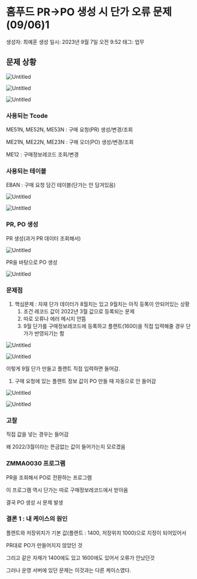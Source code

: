 # 홈푸드 PR→PO 생성 시 단가 오류 문제(09/06)1

생성자: 최예훈
생성 일시: 2023년 9월 7일 오전 9:52
태그: 업무

## 문제 상황

![Untitled](%E1%84%92%E1%85%A9%E1%86%B7%E1%84%91%E1%85%AE%E1%84%83%E1%85%B3%20PR%E2%86%92PO%20%E1%84%89%E1%85%A2%E1%86%BC%E1%84%89%E1%85%A5%E1%86%BC%20%E1%84%89%E1%85%B5%20%E1%84%83%E1%85%A1%E1%86%AB%E1%84%80%E1%85%A1%20%E1%84%8B%E1%85%A9%E1%84%85%E1%85%B2%20%E1%84%86%E1%85%AE%E1%86%AB%E1%84%8C%E1%85%A6(09%2006)1%2002d874def970467886ffdbbe7173d6a3/Untitled.png)

![Untitled](%E1%84%92%E1%85%A9%E1%86%B7%E1%84%91%E1%85%AE%E1%84%83%E1%85%B3%20PR%E2%86%92PO%20%E1%84%89%E1%85%A2%E1%86%BC%E1%84%89%E1%85%A5%E1%86%BC%20%E1%84%89%E1%85%B5%20%E1%84%83%E1%85%A1%E1%86%AB%E1%84%80%E1%85%A1%20%E1%84%8B%E1%85%A9%E1%84%85%E1%85%B2%20%E1%84%86%E1%85%AE%E1%86%AB%E1%84%8C%E1%85%A6(09%2006)1%2002d874def970467886ffdbbe7173d6a3/Untitled%201.png)

![Untitled](%E1%84%92%E1%85%A9%E1%86%B7%E1%84%91%E1%85%AE%E1%84%83%E1%85%B3%20PR%E2%86%92PO%20%E1%84%89%E1%85%A2%E1%86%BC%E1%84%89%E1%85%A5%E1%86%BC%20%E1%84%89%E1%85%B5%20%E1%84%83%E1%85%A1%E1%86%AB%E1%84%80%E1%85%A1%20%E1%84%8B%E1%85%A9%E1%84%85%E1%85%B2%20%E1%84%86%E1%85%AE%E1%86%AB%E1%84%8C%E1%85%A6(09%2006)1%2002d874def970467886ffdbbe7173d6a3/Untitled%202.png)

### 사용되는 Tcode

ME51N, ME52N, ME53N : 구매 요청(PR) 생성/변경/조회

ME21N, ME22N, ME23N : 구매 오더(PO) 생성/변경/조회

ME12 : 구매정보레코드 조회/변경

### 사용되는 테이블

EBAN : 구매 요청 담긴 테이블(단가는 안 담겨있음)

![Untitled](%E1%84%92%E1%85%A9%E1%86%B7%E1%84%91%E1%85%AE%E1%84%83%E1%85%B3%20PR%E2%86%92PO%20%E1%84%89%E1%85%A2%E1%86%BC%E1%84%89%E1%85%A5%E1%86%BC%20%E1%84%89%E1%85%B5%20%E1%84%83%E1%85%A1%E1%86%AB%E1%84%80%E1%85%A1%20%E1%84%8B%E1%85%A9%E1%84%85%E1%85%B2%20%E1%84%86%E1%85%AE%E1%86%AB%E1%84%8C%E1%85%A6(09%2006)1%2002d874def970467886ffdbbe7173d6a3/Untitled%203.png)

![Untitled](%E1%84%92%E1%85%A9%E1%86%B7%E1%84%91%E1%85%AE%E1%84%83%E1%85%B3%20PR%E2%86%92PO%20%E1%84%89%E1%85%A2%E1%86%BC%E1%84%89%E1%85%A5%E1%86%BC%20%E1%84%89%E1%85%B5%20%E1%84%83%E1%85%A1%E1%86%AB%E1%84%80%E1%85%A1%20%E1%84%8B%E1%85%A9%E1%84%85%E1%85%B2%20%E1%84%86%E1%85%AE%E1%86%AB%E1%84%8C%E1%85%A6(09%2006)1%2002d874def970467886ffdbbe7173d6a3/Untitled%204.png)

### PR, PO 생성

PR 생성(과거 PR 데이터 조회해서)

![Untitled](%E1%84%92%E1%85%A9%E1%86%B7%E1%84%91%E1%85%AE%E1%84%83%E1%85%B3%20PR%E2%86%92PO%20%E1%84%89%E1%85%A2%E1%86%BC%E1%84%89%E1%85%A5%E1%86%BC%20%E1%84%89%E1%85%B5%20%E1%84%83%E1%85%A1%E1%86%AB%E1%84%80%E1%85%A1%20%E1%84%8B%E1%85%A9%E1%84%85%E1%85%B2%20%E1%84%86%E1%85%AE%E1%86%AB%E1%84%8C%E1%85%A6(09%2006)1%2002d874def970467886ffdbbe7173d6a3/Untitled%205.png)

PR을 바탕으로 PO 생성

![Untitled](%E1%84%92%E1%85%A9%E1%86%B7%E1%84%91%E1%85%AE%E1%84%83%E1%85%B3%20PR%E2%86%92PO%20%E1%84%89%E1%85%A2%E1%86%BC%E1%84%89%E1%85%A5%E1%86%BC%20%E1%84%89%E1%85%B5%20%E1%84%83%E1%85%A1%E1%86%AB%E1%84%80%E1%85%A1%20%E1%84%8B%E1%85%A9%E1%84%85%E1%85%B2%20%E1%84%86%E1%85%AE%E1%86%AB%E1%84%8C%E1%85%A6(09%2006)1%2002d874def970467886ffdbbe7173d6a3/Untitled%206.png)

### 문제점

1. 핵심문제 : 자재 단가 데이터가 8월치는 있고 9월치는 아직 등록이 안되어있는 상황
    1. 조건 레코드 값이 2022년 3월 값으로 등록되는 문제
    2. 따로 오류나 에러 메시지 안뜸
    3. 9월 단가를 구매정보레코드에 등록하고 플랜트(1600)을 직접 입력해줄 경우 단가가 반영되기는 함

![Untitled](%E1%84%92%E1%85%A9%E1%86%B7%E1%84%91%E1%85%AE%E1%84%83%E1%85%B3%20PR%E2%86%92PO%20%E1%84%89%E1%85%A2%E1%86%BC%E1%84%89%E1%85%A5%E1%86%BC%20%E1%84%89%E1%85%B5%20%E1%84%83%E1%85%A1%E1%86%AB%E1%84%80%E1%85%A1%20%E1%84%8B%E1%85%A9%E1%84%85%E1%85%B2%20%E1%84%86%E1%85%AE%E1%86%AB%E1%84%8C%E1%85%A6(09%2006)1%2002d874def970467886ffdbbe7173d6a3/Untitled%207.png)

![Untitled](%E1%84%92%E1%85%A9%E1%86%B7%E1%84%91%E1%85%AE%E1%84%83%E1%85%B3%20PR%E2%86%92PO%20%E1%84%89%E1%85%A2%E1%86%BC%E1%84%89%E1%85%A5%E1%86%BC%20%E1%84%89%E1%85%B5%20%E1%84%83%E1%85%A1%E1%86%AB%E1%84%80%E1%85%A1%20%E1%84%8B%E1%85%A9%E1%84%85%E1%85%B2%20%E1%84%86%E1%85%AE%E1%86%AB%E1%84%8C%E1%85%A6(09%2006)1%2002d874def970467886ffdbbe7173d6a3/Untitled%208.png)

이렇게 9월 단가 만들고 플랜트 직접 입력하면 들어감.

1. 구매 요청에 있는 플랜트 정보 값이 PO 만들 때 자동으로 안 들어감

![Untitled](%E1%84%92%E1%85%A9%E1%86%B7%E1%84%91%E1%85%AE%E1%84%83%E1%85%B3%20PR%E2%86%92PO%20%E1%84%89%E1%85%A2%E1%86%BC%E1%84%89%E1%85%A5%E1%86%BC%20%E1%84%89%E1%85%B5%20%E1%84%83%E1%85%A1%E1%86%AB%E1%84%80%E1%85%A1%20%E1%84%8B%E1%85%A9%E1%84%85%E1%85%B2%20%E1%84%86%E1%85%AE%E1%86%AB%E1%84%8C%E1%85%A6(09%2006)1%2002d874def970467886ffdbbe7173d6a3/Untitled%209.png)

![Untitled](%E1%84%92%E1%85%A9%E1%86%B7%E1%84%91%E1%85%AE%E1%84%83%E1%85%B3%20PR%E2%86%92PO%20%E1%84%89%E1%85%A2%E1%86%BC%E1%84%89%E1%85%A5%E1%86%BC%20%E1%84%89%E1%85%B5%20%E1%84%83%E1%85%A1%E1%86%AB%E1%84%80%E1%85%A1%20%E1%84%8B%E1%85%A9%E1%84%85%E1%85%B2%20%E1%84%86%E1%85%AE%E1%86%AB%E1%84%8C%E1%85%A6(09%2006)1%2002d874def970467886ffdbbe7173d6a3/Untitled%2010.png)

### 고찰

직접 값을 넣는 경우는 들어감

왜 2022/3월이라는 뜬금없는 값이 들어가는지 모르겠음

### ZMMA0030 프로그램

PR을 조회해서 PO로 전환하는 프로그램

이 프로그램 역시 단가는 따로 구매정보레코드에서 받아옴

결국 PO 생성 시 문제 발생

### 결론 1 : 내 케이스의 원인

플랜트와 저장위치가 기본 값(플랜트 : 1400, 저장위치 1000)으로 지정이 되어있어서

PR대로 PO가 만들어지지 않았던 것

그리고 같은 자재가 1400에도 있고 1600에도 있어서 오류가 안났던것

그러나 운영 서버에 있던 문제는 이것과는 다른 케이스였다.